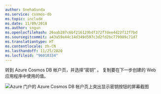 ```yaml
---
author: SnehaGunda
ms.service: cosmos-db
ms.topic: include
ms.date: 11/09/2018
ms.author: sngun
ms.openlocfilehash: 26aab287c6bf216129bdf372f7dee4d22f12f7bd
ms.sourcegitcommit: a43a59e44c14d349d597c3d2fd2bc779989c71d7
ms.translationtype: HT
ms.contentlocale: zh-CN
ms.lasthandoff: 11/25/2020
ms.locfileid: "96010334"
---
```

  转到 Azure Cosmos DB 帐户页，并选择“密钥”  。 复制要在下一步创建的 Web 应用程序中使用的值。

![Azure 门户的 Azure Cosmos DB 帐户页上突出显示密钥按钮的屏幕截图](./media/cosmos-db-keys/copy-keys.png)
